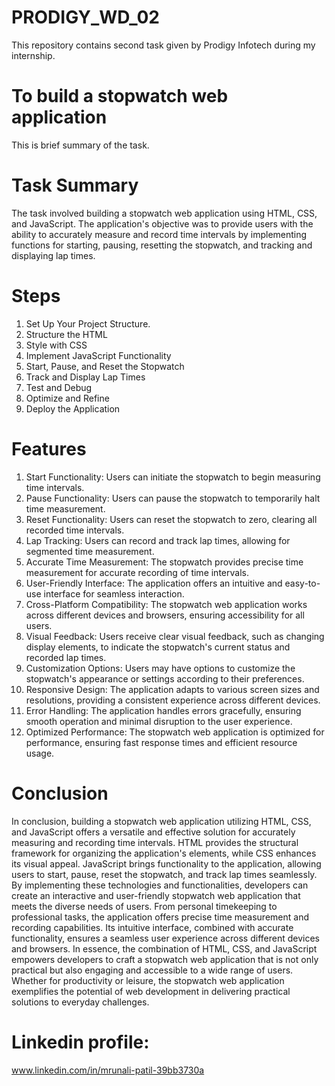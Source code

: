 # PRODIGY_WD_02
This repository contains second task given by Prodigy Infotech during my internship.
# To build a stopwatch web application 
This is brief summary of the task.
# Task Summary
The task involved building a stopwatch web application using HTML, CSS, and JavaScript. The application's objective was to provide users with the ability to accurately measure and record time intervals by implementing functions for starting, pausing, resetting the stopwatch, and tracking and displaying lap times.
# Steps
1) Set Up Your Project Structure.
2) Structure the HTML
3) Style with CSS
4) Implement JavaScript Functionality
5) Start, Pause, and Reset the Stopwatch
6) Track and Display Lap Times
7) Test and Debug
8) Optimize and Refine
9) Deploy the Application
# Features
1) Start Functionality: Users can initiate the stopwatch to begin measuring time intervals.
2) Pause Functionality: Users can pause the stopwatch to temporarily halt time measurement.
3) Reset Functionality: Users can reset the stopwatch to zero, clearing all recorded time intervals.
4) Lap Tracking: Users can record and track lap times, allowing for segmented time measurement.
5) Accurate Time Measurement: The stopwatch provides precise time measurement for accurate recording of time intervals.
6) User-Friendly Interface: The application offers an intuitive and easy-to-use interface for seamless interaction.
7) Cross-Platform Compatibility: The stopwatch web application works across different devices and browsers, ensuring accessibility for all users.
8) Visual Feedback: Users receive clear visual feedback, such as changing display elements, to indicate the stopwatch's current status and recorded lap times.
9) Customization Options: Users may have options to customize the stopwatch's appearance or settings according to their preferences.
10) Responsive Design: The application adapts to various screen sizes and resolutions, providing a consistent experience across different devices.
11) Error Handling: The application handles errors gracefully, ensuring smooth operation and minimal disruption to the user experience.
12) Optimized Performance: The stopwatch web application is optimized for performance, ensuring fast response times and efficient resource usage.
# Conclusion 
In conclusion, building a stopwatch web application utilizing HTML, CSS, and JavaScript offers a versatile and effective solution for accurately measuring and recording time intervals. HTML provides the structural framework for organizing the application's elements, while CSS enhances its visual appeal. JavaScript brings functionality to the application, allowing users to start, pause, reset the stopwatch, and track lap times seamlessly. By implementing these technologies and functionalities, developers can create an interactive and user-friendly stopwatch web application that meets the diverse needs of users. From personal timekeeping to professional tasks, the application offers precise time measurement and recording capabilities. Its intuitive interface, combined with accurate functionality, ensures a seamless user experience across different devices and browsers. In essence, the combination of HTML, CSS, and JavaScript empowers developers to craft a stopwatch web application that is not only practical but also engaging and accessible to a wide range of users. Whether for productivity or leisure, the stopwatch web application exemplifies the potential of web development in delivering practical solutions to everyday challenges.
# Linkedin profile:
www.linkedin.com/in/mrunali-patil-39bb3730a
